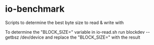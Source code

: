 # io-benchmark
Scripts to determine the best byte size to read &amp; write with

To determine the "BLOCK_SIZE=" variable in io-read.sh run blockdev --getbsz /dev/device
and replace the "BLOCK_SIZE=" with the result
